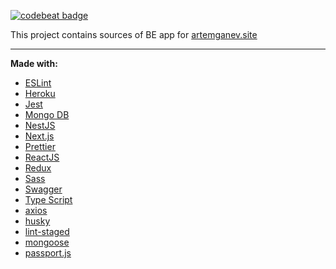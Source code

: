[![codebeat badge](https://codebeat.co/badges/7921ca93-8957-45bd-b2e9-ebe9f95bcf7c)](https://codebeat.co/projects/github-com-artyom-88-artemganev-be-develop)

This project contains sources of BE app for [artemganev.site](https://artemagenv.site)

---

**Made with:**

- [ESLint](https://eslint.org)
- [Heroku](https://www.heroku.com)
- [Jest](https://jestjs.io/)
- [Mongo DB](https://www.mongodb.com)
- [NestJS](https://nestjs.com)
- [Next.js](https://nextjs.org)
- [Prettier](https://prettier.io)
- [ReactJS](https://reactjs.org)
- [Redux](https://redux.js.org)
- [Sass](https://sass-lang.com)
- [Swagger](https://swagger.io)
- [Type Script](https://www.typescriptlang.org)
- [axios](https://github.com/axios/axios)
- [husky](https://github.com/typicode/husky)
- [lint-staged](https://github.com/okonet/lint-staged)
- [mongoose](https://mongoosejs.com)
- [passport.js](http://www.passportjs.org)
